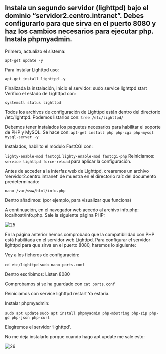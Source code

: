 <h2>Instala un segundo servidor (lighttpd) bajo el dominio “servidor2.centro.intranet”. Debes configurarlo para que sirva en el puerto 8080 y haz los cambios necesarios para ejecutar php. Instala phpmyadmin.
</h2>

Primero, actualizo el sistema:

```apt-get update -y```

Para instalar Lighttpd uso:

```apt-get install lighttpd -y```

Finalizada la instalación, inicio el servidor: sudo service lighttpd start
Verifico el estado de Lighttpd con: 

```systemctl status lighttpd```

Todos los archivos de configuración de Lighttpd están dentro del directorio /etc/lighttpd. Podemos listarlos con: ```tree /etc/lighttpd/```

Debemos tener instalados los paquetes necesarios para habilitar el soporte de PHP y MySQL.  Se hace con: ```apt-get install php php-cgi php-mysql mysql-server -y```

Instalados, habilito el módulo FastCGI con:

```lighty-enable-mod fastcgi```
```lighty-enable-mod fastcgi-php```
Reiniciamos: 
```service lighttpd force-reload``` para aplicar la configuración.

Antes de acceder a la interfaz web de Lighttpd, crearemos un archivo ‘servidor2.centro.intranet’ de muestra en el directorio raíz del documento predeterminado: 

```nano /var/www/html/info.php```

Dentro añadimos: <?php phpinfo(); ?> (por ejemplo, para visualizar que funciona)

A continuación, en el navegador web accedo al archivo info.php: localhost/info.php. Sale la siguiente página PHP:

![25](IMAGENES/25.png)

En la página anterior hemos comprobado que la compatibilidad con PHP está habilitada en el servidor web Lighttpd.
Para configurar el servidor lighttpd para que sirva en el puerto 8080, haremos lo siguiente:

Voy a los ficheros de configuración:

```cd etc/lighttpd```
```sudo nano ports.conf```

Dentro escribimos: Listen 8080

Comprobamos si se ha guardado con ```cat ports.conf```

Reiniciamos con service lighttpd restart
Ya estaría.

Instalar phpmyadmin: 

```sudo apt update```
```sudo apt install phpmyadmin php-mbstring php-zip php-gd php-json php-curl```

Elegiremos el servidor ‘lighttpd’.

No me deja instalarlo porque cuando hago apt update me sale esto:

![26](IMAGENES/26.png)
